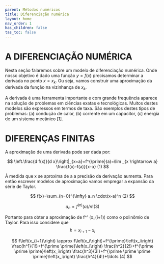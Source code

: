 ```yaml
---
parent: Métodos numéricos
title: Diferenciação numérica
layout: home
nav_order: 1
has_children: false
tas_toc: false
---
```


<!--Don't delete this script-->
<script src = "https://polyfill.io/v3/polyfill.min.js?features=es6"></script>
<script id = "MathJax-script" async src="https://cdn.jsdelivr.net/npm/mathjax@3/es5/tex-mml-chtml.js"></script>
<!--Don't delete this script-->

# A DIFERENCIAÇÃO NUMÉRICA 

Nesta seção falaremos sobre um modelo de diferenciação numérica. Onde nosso objetivo é dado uma função $y = f(x)$ precisamos determinar a derivada no ponto $x=x_k$. Ou seja, vamos construir uma aproximação da derivada da função na vizinhança de $x_k$.

A derivada é uma ferramenta importante e com grande frequência aparece na solução de problemas em ciências exatas e tecnológicas. Muitos destes modelos são expressos em termos de taxa. São exemplos destes tipos de problemas: (a) condução de calor, (b) corrente em um capacitor, (c) energia de um sistema mecânico [1].

# DIFERENÇAS FINITAS

A aproximação de uma derivada pode ser dada por:

$$
\left.\frac{d f(x)}{d x}\right|_{x=a}=f^{\prime}(a)=\lim _{x \rightarrow a} \frac{f(x)-f(a)}{x-a}              (1)
$$


À medida que x se aproxima de a a precisão da derivação aumenta. Para então escrever modelos de aproximação vamos empregar a expansão da série de Taylor.

$$
f(x)=\sum_{n=0}^{\infty} a_n \cdot(x-a)^n              (2) 
$$ 

$$
a_n=f^{(n)}(a) / n!                                    (3)
$$

Portanto para obter a aproximação de f^' (x_(i+1)) como o polinômio de Taylor. Para isso considere que $$h=x_{i+1}-x_i$$

$$ f\left(x_{i+1}\right) \approx f\left(x_i\right)+f^{\prime}\left(x_i\right) \frac{h^1}{1!}+f^{\prime \prime}\left(x_i\right) \frac{h^2}{2!}+f^{\prime \prime \prime}\left(x_i\right) \frac{h^3}{3!}+f^{\prime \prime \prime \prime}\left(x_i\right) \frac{h^4}{4!}+\ldots                         (4) $$

